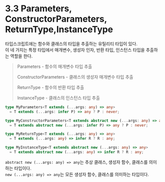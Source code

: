 # 3.3 Parameters, ConstructorParameters, ReturnType,InstanceType

타입스크립트에는 함수와 클래스의 타입을 추출하는 유틸리티 타입이 있다.<br>
이 네 가지는 특정 타입에서 매개변수, 생성자 인자, 반환 타입, 인스턴스 타입을 추출하는 역할을 한다.


>Parameters<T> -	함수의 매개변수 타입 추출
>
>ConstructorParameters<T> - 클래스의 생성자 매개변수 타입 추출
>
>ReturnType<T> - 함수의 반환 타입 추출
>
>InstanceType<T>	- 클래스의 인스턴스 타입 추출


```ts
type MyParameters<T extends (...args: any) => any>
  = T extends (...args: infer P) => any ? P : never;

type MyConstructorParameters<T extends abstract new (...args: any) => any>
  = T extends abstract new (...args: infer P) => any ? P : never;

type MyReturnType<T extends (...args: any) => any>
  = T extends (...args: any) => infer R ? R : any;

type MyInstanceType<T extends abstract new (...args: any) => any>
  = T extends abstract new (...args: any) => infer R ? R : any;
```

`abstract new (...args: any) => any`는 추상 클래스, 생성자 함수, 클래스를 의미하는 타입이다.<br>
`new (...args: any) => any`는 모든 생성자 함수, 클래스를 의미하는 타입이다.